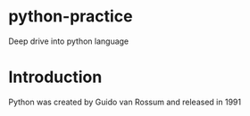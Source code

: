 # python-practice
Deep drive into python language

# Introduction
Python was created by Guido van Rossum and released in 1991


